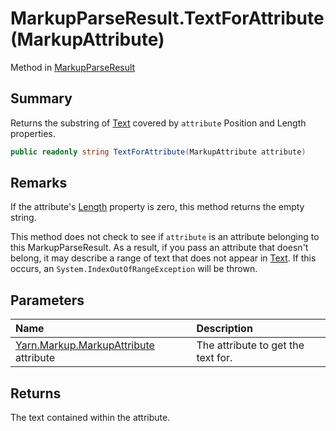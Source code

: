 # MarkupParseResult.TextForAttribute(MarkupAttribute)

Method in [MarkupParseResult](/docs/api/csharp/yarn.markup.markupparseresult.md)

## Summary


Returns the substring of  <a href="yarn.markup.markupparseresult.text.md">Text</a>  covered by
<code>attribute</code>  Position and Length properties.


```csharp
public readonly string TextForAttribute(MarkupAttribute attribute)
```

## Remarks

<p>
If the attribute's <a href="yarn.markup.markupattribute.length.md">Length</a>
property is zero, this method returns the empty string.
</p> <p>
This method does not check to see if <code>attribute</code> is an attribute belonging to this
MarkupParseResult. As a result, if you pass an attribute that
doesn't belong, it may describe a range of text that does not
appear in <a href="yarn.markup.markupparseresult.text.md">Text</a>. If this occurs, an <code>System.IndexOutOfRangeException</code> will be thrown.
</p>

## Parameters

|Name|Description|
|:---|:---|
|[Yarn.Markup.MarkupAttribute](/docs/api/csharp/yarn.markup.markupattribute.md) attribute|The attribute to get the text for.|

## Returns

The text contained within the attribute.

